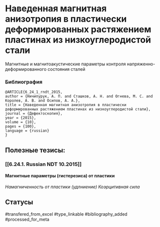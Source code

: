 # Наведенная магнитная анизотропия в пластически деформированных растяжением пластинах из низкоуглеродистой стали

Магнитные и магнитоакустические параметры контроля напряженно-деформированного состояния сталей

### Библиография
```
@ARTICLE{6_24_1_rndt_2015,
author = {Ничипурук, А. П. and Сташков, А. Н. and Огнева, М. С. and Королев, А. В. and Осипов, А. А.},
title = {Наведенная магнитная анизотропия в пластически деформированных растяжением пластинах из низкоуглеродистой стали},
journal = {Дефектоскопия},
year = {2015},
volume = {10},
pages = {100},
language = {russian}
}
```

## Полезные тезисы:
### [[6.24.1. Russian NDT 10.2015]]
#### Магнитные параметры (гистерезиса) от пластики
_Намагниченность от пластики (удлниение)_
_Коэрцитивная сила_

## Статусы
#transfered_from_excel 
#type_linkable 
#bibliography_added
#processed_for_meta
